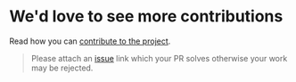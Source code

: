 # We'd love to see more contributions

Read how you can [contribute to the project](https://github.com/teamlint/blob/master/CONTRIBUTING.md).

> Please attach an [issue](https://github.com/teamlint/iris/issues) link which your PR solves otherwise your work may be rejected.